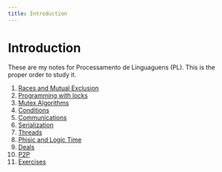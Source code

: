```yaml
---
title: Introduction 
---
```


# Introduction

These are my notes for Processamento de Linguaguens (PL).
This is the proper order to study it.

1. [Races and Mutual Exclusion](mutex.md)
2. [Programming with locks](locks.md)
3. [Mutex Algorithms](mutex-algs.md)
4. [Conditions](conditions.md)
5. [Communications](comms.md)
6. [Serialization](serialization.md)
7. [Threads](threads.md)
8. [Phisic and Logic Time](time.md)
9. [Deals](deals.md)
10. [P2P](p2p.md)
11. [Exercises](exercises.md)
